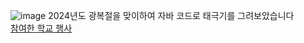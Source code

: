 ![image](https://github.com/user-attachments/assets/8f5ec3ab-e567-4f58-bce3-131cdfa91e56)
2024년도 광복절을 맞이하여 자바 코드로 태극기를 그려보았습니다
<br>
[참여한 학교 행사](https://www.kongju.ac.kr/kongju/12499/subview.do?enc=Zm5jdDF8QEB8JTJGYmJzJTJGa29uZ2p1JTJGMTUyMSUyRjI5OTUxNiUyRmFydGNsVmlldy5kbyUzRnBhZ2UlM0QxJTI2c3JjaENvbHVtbiUzRHNqJTI2c3JjaFdyZCUzRCVFQSVCNCU5MSVFQiVCMyVCNSVFQyVBMCU4OCUyNmJic0NsU2VxJTNEJTI2YmJzT3BlbldyZFNlcSUzRCUyNnJnc0JnbmRlU3RyJTNEJTI2cmdzRW5kZGVTdHIlM0QlMjZpc1ZpZXdNaW5lJTNEZmFsc2UlMjZwYXNzd29yZCUzRCUyNg%3D%3D)
